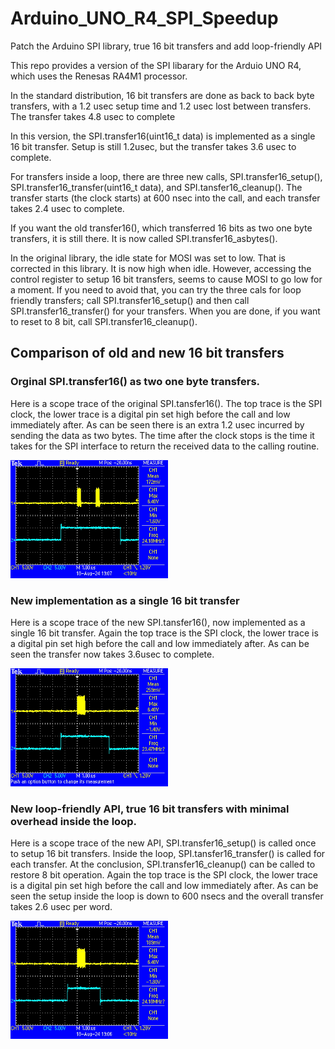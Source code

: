 # Arduino_UNO_R4_SPI_Speedup
Patch the Arduino SPI library, true 16 bit transfers and add loop-friendly API

This repo provides a version of the SPI libarary for the Arduio UNO R4, which uses the  Renesas RA4M1 processor.

In the standard distribution, 16 bit transfers are done as back to back byte transfers, with a 1.2 usec setup time and 1.2 usec lost between transfers.  The transfer takes 4.8 usec to complete

In this version, the SPI.transfer16(uint16_t data) is implemented as a single 16 bit transfer.  Setup is still 1.2usec, but the transfer takes 3.6 usec to complete.

For transfers inside a loop, there are three new calls,  SPI.transfer16_setup(), SPI.transfer16_transfer(uint16_t data), and SPI.tansfer16_cleanup().  The transfer starts (the clock starts) at 600 nsec into the call, and each transfer takes 2.4 usec to complete.

If you want the old transfer16(), which transferred 16 bits as two one byte transfers,  it is still there.  It is now called SPI.transfer16_asbytes().

In the original library, the idle state for MOSI was set to low.  That is corrected in this library.  It is now high when idle.   However, accessing the control register to setup 16 bit transfers, seems to cause MOSI to go low for a moment.  If you need to avoid that, you can try the three cals for loop friendly transfers; call SPI.transfer16_setup() and then call SPI.transfer16_transfer() for your transfers. When you are done, if you want to reset to 8 bit, call SPI.transfer16_cleanup().

## Comparison of old and new 16 bit transfers

### Orginal SPI.transfer16() as two one byte transfers.
Here is a scope trace of the original SPI.tansfer16().  The top trace is the SPI clock, the lower trace is a digital pin set high before the call and low immediately after.  As can be seen there is an extra 1.2 usec incurred by sending the data as two bytes.  The time after the clock stops is the time it takes for the SPI interface to return the received data to the calling routine.

<img src="https://github.com/drmcnelson/Arduino_UNO_R4_SPI_Speedup/blob/main/Images/UNO_R4_SPI_original.JPG" width="50%">

### New implementation as a single 16 bit transfer
Here is a scope trace of the new SPI.tansfer16(), now implemented as a single 16 bit transfer.  Again the top trace is the SPI clock, the lower trace is a digital pin set high before the call and low immediately after.  As can be seen the transfer now takes 3.6usec to complete.

<img src="https://github.com/drmcnelson/Arduino_UNO_R4_SPI_Speedup/blob/main/Images/UNOR4_SPI_speedup.JPG" width="50%">

### New loop-friendly API, true 16 bit transfers with minimal overhead inside the loop.
Here is a scope trace of the new API,  SPI.transfer16_setup() is called once to setup 16 bit transfers.
Inside the loop, SPI.tansfer16_transfer() is called for each transfer. 
At the conclusion, SPI.transfer16_cleanup() can be called to restore 8 bit operation.
Again the top trace is the SPI clock, the lower trace is a digital pin set high before the call and low immediately after.
As can be seen the setup inside the loop is down to 600 nsecs and the overall transfer takes 2.6 usec per word.

<img src="https://github.com/drmcnelson/Arduino_UNO_R4_SPI_Speedup/blob/main/Images/UNO_R4_SPI_loop.JPG" width="50%">


